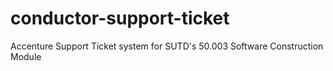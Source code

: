 # conductor-support-ticket
Accenture Support Ticket system for SUTD's 50.003 Software Construction Module

